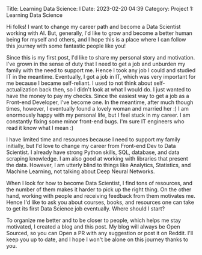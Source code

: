 Title: Learning Data Science: I
Date: 2023-02-20 04:39
Category: Project 1: Learning Data Science

Hi folks!
I want to change my career path and become a Data Scientist working with AI. But, generally, I'd like to grow and become a better human being for myself and others, and I hope this is a place where I can follow this journey with some fantastic people like you!

Since this is my first post, I'd like to share my personal story and motivation. I've grown in the sense of duty that I need to get a job and unburden my family with the need to support me. Hence I took any job I could and studied IT in the meantime. Eventually, I got a job in IT, which was very important for me because I became self-reliant. I used to not think about self-actualization back then, so I didn't look at what I would do. I just wanted to have the money to pay my checks. Since the easiest way to get a job as a Front-end Developer, I've become one. In the meantime, after much though times, however, I eventually found a lovely woman and married her :)
I am enormously happy with my personal life, but I feel stuck in my career. I am constantly fixing some minor front-end bugs. I'm sure IT engineers who read it know what I mean :) 

I have limited time and resources because I need to support my family initially, but I'd love to change my career from Front-end Dev to Data Scientist. I already have strong Python skills, SQL, database, and data scraping knowledge. I am also good at working with libraries that present the data. However, I am utterly blind to things like Analytics, Statistics, and Machine Learning, not talking about Deep Neural Networks. 

When I look for how to become Data Scientist, I find tons of resources, and the number of them makes it harder to pick up the right thing. On the other hand, working with people and receiving feedback from them motivates me. Hence I'd like to ask you about courses, books, and resources one can take to get its first Data Science job eventually. Where should I start? 

To organize me better and to be closer to people, which helps me stay motivated, I created a blog and this post. My blog will always be Open Sourced, so you can Open a PR with any suggestion or post it on Reddit. I'll keep you up to date, and I hope I won't be alone on this journey thanks to you. 